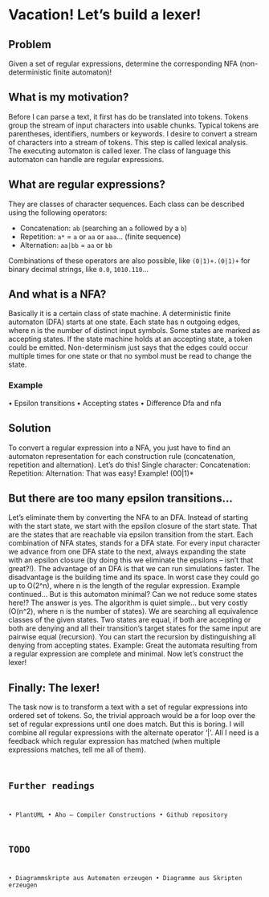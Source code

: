 # Vacation! Let’s build a lexer!

## Problem

Given a set of regular expressions, determine the corresponding NFA (non-deterministic finite automaton)!

## What is my motivation?
Before I can parse a text, it first has do be translated into tokens. Tokens group the stream of input characters into usable chunks. Typical tokens are parentheses, identifiers, numbers or keywords. I desire to convert a stream of characters into a stream of tokens. This step is called lexical analysis. The executing automaton is called lexer. The class of language this automaton can handle are regular expressions.

## What are regular expressions?
They are classes of character sequences. Each class can be described using the following operators:

* Concatenation: `ab` (searching an `a` followed by a `b`)
*	Repetition: `a*` = `a` or `aa` or `aaa`… (finite sequence)
*	Alternation: `aa|bb` = `aa` or `bb`

Combinations of these operators are also possible, like `(0|1)+.(0|1)+` for binary decimal strings, like `0.0`, `1010.110`... 

## And what is a NFA?
Basically it is a certain class of state machine. A deterministic finite automaton (DFA) starts at one state. Each state has n outgoing edges, where n is the number of distinct input symbols. Some states are marked as accepting states. If the state machine holds at an accepting state, a token could be emitted. Non-determinism just says that the edges could occur multiple times for one state or that no symbol must be read to change the state.

### Example
<diagram>
•	Epsilon transitions
•	Accepting states
•	Difference Dfa and nfa
</diagram>

## Solution
To convert a regular expression into a NFA, you just have to find an automaton representation for each construction rule (concatenation, repetition and alternation). Let’s do this!
Single character:
<diagram/>
Concatenation:
<diagram/>
Repetition:
<diagram/>
Alternation:
<diagram/>
That was easy!
Example! (00|1)*
<diagram/>

## But there are too many epsilon transitions…
Let’s eliminate them by converting the NFA to an DFA. 
Instead of starting with the start state, we start with the epsilon closure of the start state. That are the states that are reachable via epsilon transition from the start. Each combination of NFA states, stands for a DFA state. For every input character we advance from one DFA state to the next, always expanding the state with an epsilon closure (by doing this we eliminate the epsilons – isn’t that great?!). The advantage of an DFA is that we can run simulations faster. The disadvantage is the building time and its space. In worst case they could go up to O(2^n), where n is the length of the regular expression.
Example continued…
<diagram/>
But is this automaton minimal? Can we not reduce some states here!? The answer is yes.
The algorithm is quiet simple... but very costly (O(n^2), where n is the number of states). We are searching all equivalence classes of the given states. Two states are equal, if both are accepting or both are denying and all their transition’s target states for the same input are pairwise equal (recursion). You can start the recursion by distinguishing all denying from accepting states.
Example:
<diagram/>
Great the automata resulting from a regular expression are complete and minimal. Now let’s construct the lexer!

## Finally: The lexer!
The task now is to transform a text with a set of regular expressions into ordered set of tokens. So, the trivial approach would be a for loop over the set of regular expressions until one does match. But this is boring. I will combine all regular expressions with the alternate operator ‘|’. All I need is a feedback which regular expression has matched (when multiple expressions matches, tell me all of them).
<code/>

## Further readings
•	PlantUML
•	Aho – Compiler Constructions
•	Github repository

## TODO
•	Diagrammskripte aus Automaten erzeugen
•	Diagramme aus Skripten erzeugen

